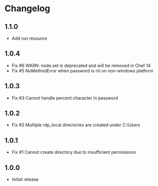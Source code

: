 # Changelog

## 1.1.0

- Add run resource

## 1.0.4 

- Fix #6 WARN: node.set is deprecated and will be removed in Chef 14
- Fix #5 NoMethodError when password is nil on non-windows platform

## 1.0.3 

- Fix #3 Cannot handle percent character in password

## 1.0.2

- Fix #2 Multiple rdp_local directories are created under C:\Users 

## 1.0.1

- Fix #1 Cannot create directory due to insufficient permissions

## 1.0.0

- Initial release
